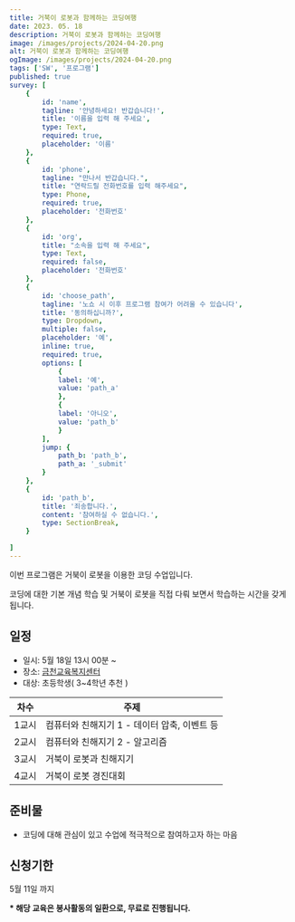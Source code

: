 ```yaml
---
title: 거북이 로봇과 함께하는 코딩여행
date: 2023. 05. 18
description: 거북이 로봇과 함께하는 코딩여행
image: /images/projects/2024-04-20.png
alt: 거북이 로봇과 함께하는 코딩여행
ogImage: /images/projects/2024-04-20.png
tags: ['SW', '프로그램']
published: true
survey: [
    {
        id: 'name',
        tagline: '안녕하세요! 반갑습니다!',
        title: '이름을 입력 해 주세요',
        type: Text,
        required: true,
        placeholder: '이름'
    },
    {
        id: 'phone',
        tagline: "만나서 반갑습니다.",
        title: "연락드릴 전화번호를 입력 해주세요",
        type: Phone,
        required: true,
        placeholder: '전화번호'
    },
    {
        id: 'org',
        title: "소속을 입력 해 주세요",
        type: Text,
        required: false,
        placeholder: '전화번호'
    },
    {
        id: 'choose_path',
        tagline: '노쇼 시 이후 프로그램 참여가 어려울 수 있습니다',
        title: '동의하십니까?',
        type: Dropdown,
        multiple: false,
        placeholder: '예',
        inline: true,
        required: true,
        options: [
            {
            label: '예',
            value: 'path_a'
            },
            {
            label: '아니오',
            value: 'path_b'
            }
        ],
        jump: {
            path_b: 'path_b',
            path_a: '_submit'
        }
    },
    {
        id: 'path_b',
        title: '죄송합니다.',
        content: '참여하실 수 없습니다.',
        type: SectionBreak,
    }

]
---
```


이번 프로그램은 거북이 로봇을 이용한 코딩 수업입니다.

코딩에 대한 기본 개념 학습 및 거북이 로봇을 직접 다뤄 보면서 학습하는 시간을 갖게 됩니다.

## 일정
- 일시: 5월 18일 13시 00분 ~
- 장소: [금천교육복지센터](https://naver.me/55nrhLbE)
- 대상: 초등학생( 3~4학년 추천 )

| 차수 | 주제  |
|-----------|---|
| 1교시 | 컴퓨터와 친해지기 1 - 데이터 압축, 이벤트 등 |
| 2교시 | 컴퓨터와 친해지기 2 - 알고리즘 |
| 3교시 | 거북이 로봇과 친해지기 |
| 4교시 | 거북이 로봇 경진대회 |


## 준비물
- 코딩에 대해 관심이 있고 수업에 적극적으로 참여하고자 하는 마음

## 신청기한
5월 11일 까지

__\* 해당 교육은 봉사활동의 일환으로, 무료로 진행됩니다.__
